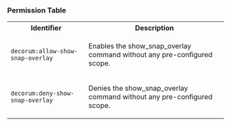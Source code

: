 
### Permission Table 

<table>
<tr>
<th>Identifier</th>
<th>Description</th>
</tr>


<tr>
<td>

`decorum:allow-show-snap-overlay`

</td>
<td>

Enables the show_snap_overlay command without any pre-configured scope.

</td>
</tr>

<tr>
<td>

`decorum:deny-show-snap-overlay`

</td>
<td>

Denies the show_snap_overlay command without any pre-configured scope.

</td>
</tr>
</table>
